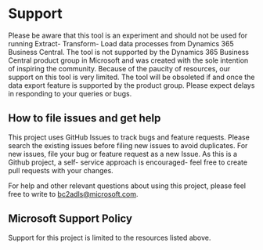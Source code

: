 # Support

Please be aware that this tool is an experiment and should not be used for running Extract- Transform- Load data processes from Dynamics 365 Business Central. The tool is not supported by the Dynamics 365 Business Central product group in Microsoft and was created with the sole intention of inspiring the community. Because of the paucity of resources, our support on this tool is very limited. The tool will be obsoleted if and once the data export feature is supported by the product group. Please expect delays in responding to your queries or bugs.

## How to file issues and get help  

This project uses GitHub Issues to track bugs and feature requests. Please search the existing 
issues before filing new issues to avoid duplicates.  For new issues, file your bug or 
feature request as a new Issue. As this is a Github project, a self- service approach is encouraged- feel free to create pull requests with your changes.

For help and other relevant questions about using this project, please feel free to write to bc2adls@microsoft.com. 

## Microsoft Support Policy  

Support for this project is limited to the resources listed above.
